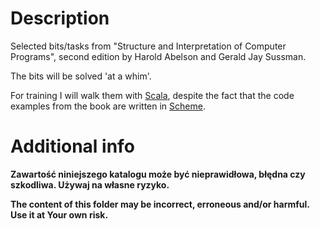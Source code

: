 # Description

Selected bits/tasks from "Structure and Interpretation of Computer Programs", second edition by Harold Abelson and Gerald Jay Sussman.

The bits will be solved 'at a whim'.

For training I will walk them with [Scala](https://scala-lang.org/), despite the fact that the code examples from the book are written in [Scheme](https://en.wikipedia.org/wiki/Scheme_(programming_language)).

# Additional info

**Zawartość niniejszego katalogu może być nieprawidłowa, błędna czy szkodliwa. Używaj na własne ryzyko.**

**The content of this folder may be incorrect, erroneous and/or harmful. Use it at Your own risk.**
